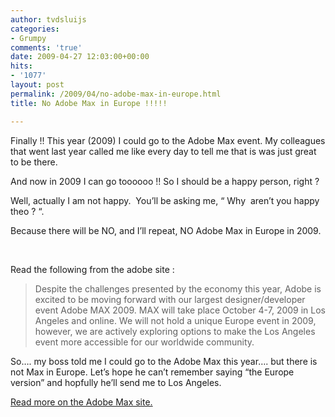 ```yaml
---
author: tvdsluijs
categories:
- Grumpy
comments: 'true'
date: 2009-04-27 12:03:00+00:00
hits:
- '1077'
layout: post
permalink: /2009/04/no-adobe-max-in-europe.html
title: No Adobe Max in Europe !!!!!

---
```

Finally !! This year (2009) I could go to the Adobe Max event. My colleagues that went last year called me like every day to tell me that is was just great to be there.

And now in 2009 I can go toooooo !! So I should be a happy person, right ?

Well, actually I am not happy.  You’ll be asking me, “ Why  aren’t you happy theo ? “.

Because there will be NO, and I’ll repeat, NO Adobe Max in Europe in 2009.

<a name="more"></a>

&nbsp;

Read the following from the adobe site :

> Despite the challenges presented by the economy this year, Adobe is excited to be moving forward with our largest designer/developer event Adobe MAX 2009. MAX will take place October 4-7, 2009 in Los Angeles and online. We will not hold a unique Europe event in 2009, however, we are actively exploring options to make the Los Angeles event more accessible for our worldwide community.

So…. my boss told me I could go to the Adobe Max this year…. but there is not Max in Europe. Let’s hope he can’t remember saying “the Europe version” and hopfully he’ll send me to Los Angeles.

[Read more on the Adobe Max site.](http://max.adobe.com/blog/2009/03/max-2009-in-los-angeles-and-online-no.html "No Adobe Max Europe in 2009")